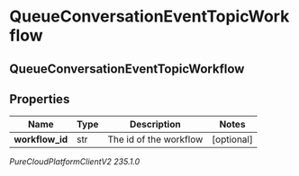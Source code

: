# QueueConversationEventTopicWorkflow

## QueueConversationEventTopicWorkflow

## Properties

|Name | Type | Description | Notes|
|------------ | ------------- | ------------- | -------------|
| **workflow_id** | str | The id of the workflow | [optional] |



_PureCloudPlatformClientV2 235.1.0_

